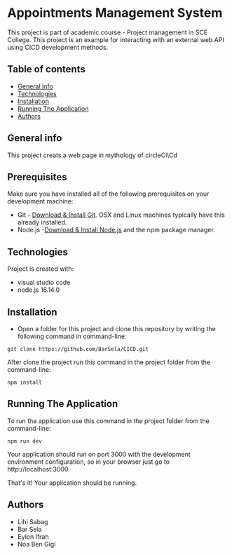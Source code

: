 
# Appointments Management System
This project is part of academic course - Project management in SCE College.
This project is an example for interacting with an external web API using CICD development methods.

## Table of contents
* [General info](#general-info)
* [Technologies](#technologies)
* [Installation](#Installation)
* [Running The Application](#Running-The-Application)
* [Authors](#Authors)

## General info
This project creats a web page in mythology of circleCi\Cd 

## Prerequisites
Make sure you have installed all of the following prerequisites on your development machine:

* Git - [Download & Install Git](https://git-scm.com/downloads). OSX and Linux machines typically have this already installed.
* Node.js -[Download & Install Node.js](https://nodejs.org/en/download/) and the npm package manager. 


## Technologies
Project is created with:
* visual studio code
* node.js 16.14.0
	
## Installation
* Open a folder for this project and clone this repository by writing the following command in command-line:
```
git clone https://github.com/BarSela/CICD.git
```
After clone the project run this command in the project folder from the command-line:
```
npm install
```

## Running The Application

To run the application use this command in the project folder from the command-line:
```
npm run dev
```

Your application should run on port 3000 with the development environment configuration, so in your browser just go to http://localhost:3000 

That's it! Your application should be running. 

## Authors

* Lihi Sabag
* Bar Sela
* Eylon Ifrah
* Noa Ben Gigi
